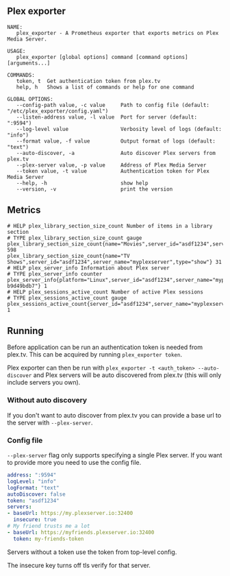 Plex exporter
-------------

```
NAME:
   plex_exporter - A Prometheus exporter that exports metrics on Plex Media Server.

USAGE:
   plex_exporter [global options] command [command options] [arguments...]

COMMANDS:
   token, t  Get authentication token from plex.tv
   help, h   Shows a list of commands or help for one command

GLOBAL OPTIONS:
   --config-path value, -c value     Path to config file (default: "/etc/plex_exporter/config.yaml")
   --listen-address value, -l value  Port for server (default: ":9594")
   --log-level value                 Verbosity level of logs (default: "info")
   --format value, -f value          Output format of logs (default: "text")
   --auto-discover, -a               Auto discover Plex servers from plex.tv
   --plex-server value, -p value     Address of Plex Media Server
   --token value, -t value           Authentication token for Plex Media Server
   --help, -h                        show help
   --version, -v                     print the version
```

## Metrics

```
# HELP plex_library_section_size_count Number of items in a library section
# TYPE plex_library_section_size_count gauge
plex_library_section_size_count{name="Movies",server_id="asdf1234",server_name="myplexserver",type="movie"} 598
plex_library_section_size_count{name="TV Shows",server_id="asdf1234",server_name="myplexserver",type="show"} 31
# HELP plex_server_info Information about Plex server
# TYPE plex_server_info counter
plex_server_info{platform="Linux",server_id="asdf1234",server_name="myplexserver",version="1.16.6.1592-b9d49bdb7"} 1
# HELP plex_sessions_active_count Number of active Plex sessions
# TYPE plex_sessions_active_count gauge
plex_sessions_active_count{server_id="asdf1234",server_name="myplexserver"} 1
```

## Running

Before application can be run an authentication token is needed from plex.tv. This can be acquired by running `plex_exporter token`.

Plex exporter can then be run with `plex_exporter -t <auth_token> --auto-discover` and Plex servers will be auto discovered from plex.tv (this will only include servers you own).

### Without auto discovery

If you don't want to auto discover from plex.tv you can provide a base url to the server with `--plex-server`.

### Config file

`--plex-server` flag only supports specifying a single Plex server. If you want to provide more you need to use the config file.

```yaml
address: ":9594"
logLevel: "info"
logFormat: "text"
autoDiscover: false
token: "asdf1234"
servers:
- baseUrl: https://my.plexserver.io:32400
  insecure: true
# My friend trusts me a lot
- baseUrl: https://myfriends.plexserver.io:32400
  token: my-friends-token
```

Servers without a token use the token from top-level config.

The insecure key turns off tls verify for that server.
